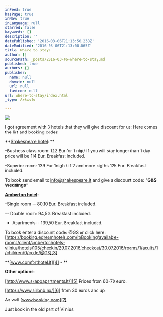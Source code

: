```yaml
---
inFeed: true
hasPage: true
inNav: true
inLanguage: null
starred: false
keywords: []
description: ''
datePublished: '2016-03-06T21:13:50.238Z'
dateModified: '2016-03-06T21:13:00.065Z'
title: Where to stay?
author: []
sourcePath: _posts/2016-03-06-where-to-stay.md
published: true
authors: []
publisher:
  name: null
  domain: null
  url: null
  favicon: null
url: where-to-stay/index.html
_type: Article

---
```

![](https://the-grid-user-content.s3-us-west-2.amazonaws.com/0b3aec04-b489-4e53-81f5-6679e0f8b603.jpg)

I got agreement with 3 hotels that they will give discount for us: Here comes the list and booking codes

**[Shakespeare hotel][0]:  **

-Business class room: 122 Eur for 1 nigt/ If you will stay longer than 1 day price will be 114 Eur. Breakfast included.

-Superior room:  139
Eur 1night/ if 2 and more nigths 125 Eur. Breakfast included.

To book send email to [info@shakespeare.lt][1] and give a discount code: **"G&S Weddings"**

**[Amberton hotel][2]:**

-Single room -- 80,10 Eur. Breakfast included.

_--_ Double room: 94,50\. Breakfast included.

- Apartments-- 139,50 Eur. Breakfast included.

To book enter a discount code: @GS  or click here: [https://booking.edreamhotels.com/lt/Booking/available-rooms/client/ambertonhotels-vilnius/hotels/105/checkin/29.07.2016/checkout/30.07.2016/rooms/1/adults/1/children/0/code/@GS][3]

**[www.comforthotel.lt][4] - **

**Other options:**

[http://www.skapoapartments.lt/][5] Prices from 60-70 euro.

[https://www.airbnb.no/][6] from 30 euros and up

As well [www.booking.com][7]

Just book in the old part of Vilnius

[0]: http://www.shakespeare.lt/
[1]: http://localhost/shakespeare/html/contacts.html
[2]: http://ambertonhotels.com/en/vilnius/
[3]: https://booking.edreamhotels.com/lt/Booking/available-rooms/client/ambertonhotels-vilnius/hotels/105/checkin/29.07.2016/checkout/30.07.2016/rooms/1/adults/1/children/0/code/@GS
[4]: www.comforthotel.lt
[5]: http://www.skapoapartments.lt/
[6]: https://www.airbnb.no/
[7]: www.booking.com